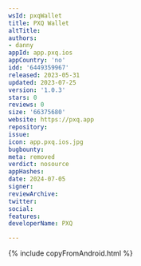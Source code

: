 ```yaml
---
wsId: pxqWallet
title: PXQ Wallet
altTitle: 
authors:
- danny
appId: app.pxq.ios
appCountry: 'no'
idd: '6449359967'
released: 2023-05-31
updated: 2023-07-25
version: '1.0.3'
stars: 0
reviews: 0
size: '66375680'
website: https://pxq.app
repository: 
issue: 
icon: app.pxq.ios.jpg
bugbounty: 
meta: removed
verdict: nosource
appHashes: 
date: 2024-07-05
signer: 
reviewArchive: 
twitter: 
social: 
features: 
developerName: PXQ

---
```


{% include copyFromAndroid.html %}